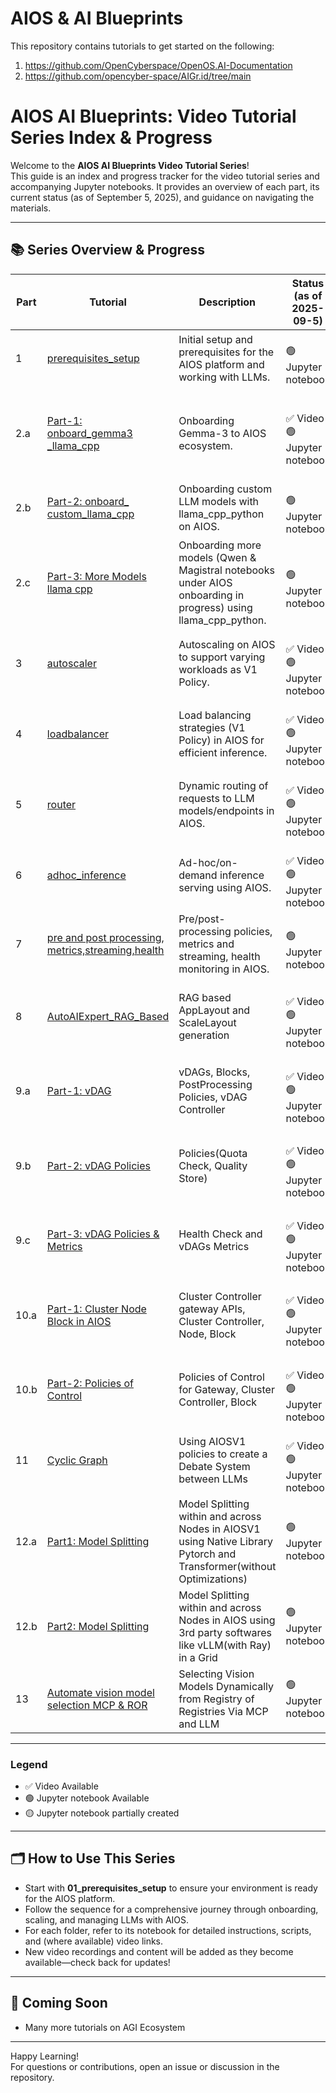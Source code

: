 # AIOS & AI Blueprints

This repository contains tutorials to get started on the following:
1. https://github.com/OpenCyberspace/OpenOS.AI-Documentation
2. https://github.com/opencyber-space/AIGr.id/tree/main

# AIOS AI Blueprints: Video Tutorial Series Index & Progress

Welcome to the **AIOS AI Blueprints Video Tutorial Series**!  
This guide is an index and progress tracker for the video tutorial series and accompanying Jupyter notebooks. It provides an overview of each part, its current status (as of September 5, 2025), and guidance on navigating the materials.

---

## 📚 Series Overview & Progress

| Part | Tutorial | Description | Status (as of 2025-09-5) | Video Link |
|------|----------------|-------------|---------------------------|:----------:|
| 1 | [prerequisites_setup](./video_tutorial_series/01_prerequisites_setup/) | Initial setup and prerequisites for the AIOS platform and working with LLMs. | <br>🟢 Jupyter notebook  |   -   |
| 2.a | [Part-1: onboard_gemma3<br>_llama_cpp](./video_tutorial_series/02_Part1_onboard_gemma3_llama_cpp/) | Onboarding Gemma-3 to AIOS ecosystem. | <br>✅ Video  <br>🟢 Jupyter notebook  | [AIOS Tutorial: Onboard Any GGUF Model in AIOS Ecosystem with LlamacppPython in Minutes](https://youtu.be/G_yKqIbBP5Q) |
| 2.b | [Part-2: onboard_<br>custom_llama_cpp](./video_tutorial_series/02_Part2_onboard_custom_llama_cpp/) | Onboarding custom LLM models with llama_cpp_python on AIOS. | <br>🟢 Jupyter notebook  |   -   |
| 2.c | [Part-3: More Models llama cpp](./video_tutorial_series/02_more_models_llama_cpp/) | Onboarding more models (Qwen & Magistral notebooks under AIOS onboarding in progress) using llama_cpp_python. | <br>🟢 Jupyter notebook |   -   |
| 3 | [autoscaler](./video_tutorial_series/03_autoscaler/) | Autoscaling on AIOS to support varying workloads as V1 Policy. | <br>✅ Video  <br>🟢 Jupyter notebook  | [Never Overprovision Again: Intelligent LLM Autoscaling with AIOS](https://youtu.be/SZPScDgwhqA) |
| 4 | [loadbalancer](./video_tutorial_series/04_loadbalancer/) | Load balancing strategies (V1 Policy) in AIOS for efficient inference. | <br>✅ Video  <br>🟢 Jupyter notebook  | [AIOS Smart Routing: Building a Token-Aware Load Balancer](https://youtu.be/HyC1jV-fzuE) |
| 5 | [router](./video_tutorial_series/05_router/) | Dynamic routing of requests to LLM models/endpoints in AIOS. | <br>✅ Video  <br>🟢 Jupyter notebook  | [The Ultimate AI Router: Dynamic Model Selection with AIOS](https://youtu.be/uW-qEsVKZAE) |
| 6 | [adhoc_inference](./video_tutorial_series/06_adhoc_inference/) | Ad-hoc/on-demand inference serving using AIOS. | <br>✅ Video  <br>🟢 Jupyter notebook  | [Mastering Ad-hoc Inference for Dynamic Model Execution](https://youtu.be/lEqe0iIUQy8) |
| 7 | [pre and post processing,<br> metrics,streaming,health](./video_tutorial_series/07_pre_and_post_processing_metrics_streaming_health/) | Pre/post-processing policies, metrics and streaming, health monitoring in AIOS. | <br>🟢 Jupyter notebook |   -   |
| 8 | [AutoAIExpert_RAG_Based](./video_tutorial_series/08_AutoAIExpert_RAG_Based/) | RAG based AppLayout and ScaleLayout generation | <br>✅ Video <br>🟢 Jupyter notebook | [Automate AI Design & Scaling with AutoAI Expert System for AIOS v1](https://youtu.be/RX7UYUQ1kKY) |
| 9.a | [Part-1: vDAG](./video_tutorial_series/09_vDAG/) |  vDAGs, Blocks, PostProcessing Policies, vDAG Controller | <br>✅ Video  <br>🟢 Jupyter notebook| [Break Down Complex AI Models with AIOS v1's vDAG \| A Deep Dive](https://youtu.be/VROxR2e5RNE) |
| 9.b | [Part-2: vDAG Policies](./video_tutorial_series/09_vDAG/) |  Policies(Quota Check, Quality Store) | <br>✅ Video <br>🟢 Jupyter notebook | [vDAG Controller Policy Demonstration: Quota and Quality store policy](https://youtu.be/OdBeVDoMhzE) |
| 9.c | [Part-3: vDAG Policies & Metrics](./video_tutorial_series/09_vDAG/) | Health Check and vDAGs Metrics | <br>✅ Video <br>🟢 Jupyter notebook | [Health Check policies and Metrics of vDAG Controller](https://youtu.be/XRc32ywSzX8) |
| 10.a | [Part-1: Cluster Node Block in AIOS](./video_tutorial_series/10_cluster_node_block/) | Cluster Controller gateway APIs, Cluster Controller, Node, Block | <br>✅ Video  <br>🟢 Jupyter notebook |   <br> [Cluster Controller gateway APIs, Cluster Controller](https://youtu.be/DktryLA-gaY) |
| 10.b | [Part-2: Policies of Control](./video_tutorial_series/10_cluster_node_block/) | Policies of Control for Gateway, Cluster Controller, Block | <br>✅ Video  <br>🟢 Jupyter notebook |  [Policies of Control for Gateway, Cluster Controller, Block](https://youtu.be/XlJufXZzYno) |
| 11 | [Cyclic Graph](./video_tutorial_series/11_circular_vdag/) | Using AIOSV1 policies to create a Debate System between LLMs | <br>✅ Video  <br>🟢 Jupyter notebook  |   -   |
| 12.a | [Part1: Model Splitting](./video_tutorial_series/12_model_splitting/) | Model Splitting within and across Nodes in AIOSV1 using Native Library Pytorch and Transformer(without Optimizations) | 🟢 Jupyter notebook  |   -   |
| 12.b | [Part2: Model Splitting](./video_tutorial_series/12_model_splitting/) | Model Splitting  within and across Nodes in AIOS using 3rd party softwares like vLLM(with Ray) in a Grid | 🟢 Jupyter notebook  |   -   |
| 13 | [Automate vision model selection MCP & ROR](./video_tutorial_series/12_model_splitting/) | Selecting Vision Models Dynamically from Registry of Registries Via MCP and LLM | 🟢 Jupyter notebook  |   -   |
---

### Legend

- ✅ Video Available
- 🟢 Jupyter notebook Available
- 🟡 Jupyter notebook partially created

---

## 🗂️ How to Use This Series

- Start with **01_prerequisites_setup** to ensure your environment is ready for the AIOS platform.
- Follow the sequence for a comprehensive journey through onboarding, scaling, and managing LLMs with AIOS.
- For each folder, refer to its notebook for detailed instructions, scripts, and (where available) video links.
- New video recordings and content will be added as they become available—check back for updates!

---

## 🚧 Coming Soon

- Many more tutorials on AGI Ecosystem

---

Happy Learning!  
For questions or contributions, open an issue or discussion in the repository.
